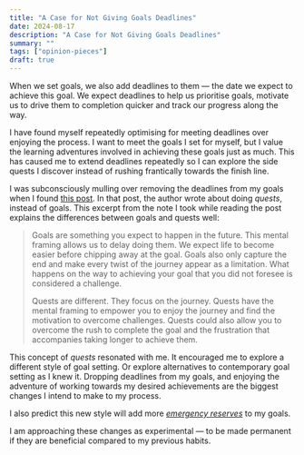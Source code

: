 ```yaml
---
title: "A Case for Not Giving Goals Deadlines"
date: 2024-08-17
description: "A Case for Not Giving Goals Deadlines"
summary: ""
tags: ["opinion-pieces"]
draft: true
---
```


When we set goals, we also add deadlines to them — the date we expect to achieve this goal. We expect deadlines to help us prioritise goals, motivate us to drive them to completion quicker and track our progress along the way.

I have found myself repeatedly optimising for meeting deadlines over enjoying the process. I want to meet the goals I set for myself, but I value the learning adventures involved in achieving these goals just as much. This has caused me to extend deadlines repeatedly so I can explore the side quests I discover instead of rushing frantically towards the finish line.

I was subconsciously mulling over removing the deadlines from my goals when I found [this post](https://www.raptitude.com/2024/08/do-quests-not-goals). In that post, the author wrote about doing *quests*, instead of goals. This excerpt from the note I took while reading the post explains the differences between goals and quests well:

> Goals are something you expect to happen in the future. This mental framing allows us to delay doing them. We expect life to become easier before chipping away at the goal.
   Goals also only capture the end and make every twist of the journey appear as a limitation. What happens on the way to achieving your goal that you did not foresee is considered a challenge.
   >
> Quests are different. They focus on the journey. Quests have the mental framing to empower you to enjoy the journey and find the motivation to overcome challenges. Quests could also allow you to overcome the rush to complete the goal and the frustration that accompanies taking longer to achieve them.

This concept of *quests* resonated with me. It encouraged me to explore a different style of goal setting. Or explore alternatives to contemporary goal setting as I knew it. Dropping deadlines from my goals, and enjoying the adventure of working towards my desired achievements are the biggest changes I intend to make to my process.

I also predict this new style will add more [*emergency reserves*](https://www.bbc.com/worklife/article/20191015-how-emergency-reserves-can-help-you-stick-to-your-goals) to my goals.

I am approaching these changes as experimental — to be made permanent if they are beneficial compared to my previous habits.
